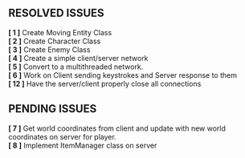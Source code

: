 ## RESOLVED ISSUES ##
**[ 1 ]** Create Moving Entity Class<br>
**[ 2 ]** Create Character Class<br>
**[ 3 ]** Create Enemy Class<br>
**[ 4 ]** Create a simple client/server network<br>
**[ 5 ]** Convert to a multithreaded network.<br>
**[ 6 ]** Work on Client sending keystrokes and Server response to them<br>
**[ 12 ]** Have the server/client properly close all connections<br>

## PENDING ISSUES ##
**[ 7 ]** Get world coordinates from client and update with new world coordinates on
server for player.<br>
**[ 8 ]** Implement ItemManager class on server<br>